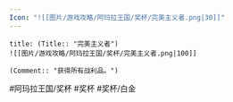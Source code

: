 ```yaml
---
Icon: "![[图片/游戏攻略/阿玛拉王国/奖杯/完美主义者.png|30]]"
---
```

```ad-common-platinum-trophy
title: (Title:: "完美主义者")
![[图片/游戏攻略/阿玛拉王国/奖杯/完美主义者.png|100]]

(Comment:: "获得所有战利品。")
```

#阿玛拉王国/奖杯 #奖杯 #奖杯/白金
